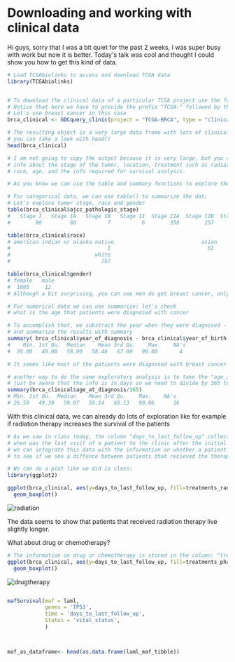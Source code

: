 # Downloading and working with clinical data

Hi guys, sorry that I was a bit quiet for the past 2 weeks, I was super busy with work but now it is better. 
Today's talk was cool and thought I could show you how to get this kind of data.

```R
# Load TCGAbiolinks to access and download TCGA data
library(TCGAbiolinks)


# To download the clinical data of a particular TCGA project use the function below:
# Notice that here we have to provide the prefix "TCGA-" followed by the name of the project
# Let's use breast cancer in this case
brca_clinical <- GDCquery_clinic(project = "TCGA-BRCA", type = "clinical")

# The resulting object is a very large data frame with lots of clinical information for the samples
# you can take a look with head()
head(brca_clinical)

# I am not going to copy the output because it is very large, but you can see that it contains
# info about the stage of the tumor, location, treatment such as radiation or chemo,
# race, age, and the info required for survival analysis.

# As you know we can use the table and summary functions to explore the data a bit

# For categorical data, we can use table() to summarize the dat;
# Let's explore tumor stage, race and gender
table(brca_clinical$ajcc_pathologic_stage)
#   Stage I   Stage IA   Stage IB   Stage II  Stage IIA  Stage IIB  Stage III Stage IIIA Stage IIIB Stage IIIC   Stage IV    Stage X 
#        90         86          7          6        358        257          2        155         27         65         20         13

table(brca_clinical$race)
# american indian or alaska native                            asian        black or african american                     not reported 
#                               1                               61                              183                               95 
#                           white 
#                             757 

table(brca_clinical$gender)
# female   male 
#  1085     12 
# Although a bit surprising, you can see men do get breast cancer, only that in low frequency.

# For numerical data we can use summarize; let's check 
# what is the age that patients were diagnosed with cancer

# To accomplish that, we substract the year when they were diagnosed - the year of birth;
# and summarize the results with summary
summary( brca_clinical$year_of_diagnosis - brca_clinical$year_of_birth )
#    Min. 1st Qu.  Median    Mean 3rd Qu.    Max.    NA's 
#  26.00   49.00   58.00   58.46   67.00   90.00       4

# It seems like most of the patients were diagnosed with breast cancer around the age of 58.

# another way to do the same exploratory analysis is to take the "age_at_diagnosis" column
# just be aware that the info is in days so we need to divide by 365 to get the years
summary(brca_clinical$age_at_diagnosis/365)
# Min. 1st Qu.  Median    Mean 3rd Qu.    Max.    NA's 
# 26.59   49.39   59.07   59.14   68.13   90.06      16 

```

With this clinical data, we can already do lots of exploration like for example if radiation therapy increases the survival of the patients
```R
# As we saw in class today, the column "days_to_last_follow_up" collects the data of 
# when was the last visit of a patient to the clinic after the initial diagnosis.
# we can integrate this data with the information on whether a patient recieved radiation therapy
# to see if we see a diffence between patients that recieved the therapy vs not getting it.

# We can do a plot like we did in class:
library(ggplot2)

ggplot(brca_clinical, aes(y=days_to_last_follow_up, fill=treatments_radiation_treatment_or_therapy)) +
  geom_boxplot() 
```
![radiation](https://user-images.githubusercontent.com/1195488/131886569-74a7d4a9-f57a-48c9-9dd0-9687de3ff42d.png)

The data seems to show that patients that received radiation therapy live slightly longer.

What about drug or chemotherapy?

```R
# The information on drug or chemotherapy is stored in the column: "treatments_pharmaceutical_treatment_or_therapy"
ggplot(brca_clinical, aes(y=days_to_last_follow_up, fill=treatments_pharmaceutical_treatment_or_therapy)) +
  geom_boxplot() 
```
![drugtherapy](https://user-images.githubusercontent.com/1195488/131886698-35df6c3a-5574-44c2-88fa-2e36b973f58f.png)



```R

mafSurvival(maf = laml, 
            genes = 'TP53', 
            time = 'days_to_last_follow_up', 
            Status = 'vital_status', 
            )



maf_as_dataframe<- head(as.data.frame(laml_maf_tibble))
```

